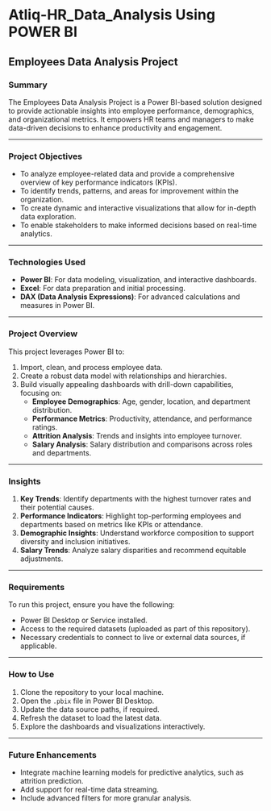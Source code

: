 # Atliq-HR_Data_Analysis Using POWER BI

## **Employees Data Analysis Project**

### **Summary**
The Employees Data Analysis Project is a Power BI-based solution designed to provide actionable insights into employee performance, demographics, and organizational metrics. It empowers HR teams and managers to make data-driven decisions to enhance productivity and engagement.

---

### **Project Objectives**
- To analyze employee-related data and provide a comprehensive overview of key performance indicators (KPIs).
- To identify trends, patterns, and areas for improvement within the organization.
- To create dynamic and interactive visualizations that allow for in-depth data exploration.
- To enable stakeholders to make informed decisions based on real-time analytics.

---

### **Technologies Used**
- **Power BI**: For data modeling, visualization, and interactive dashboards.
- **Excel**: For data preparation and initial processing.
- **DAX (Data Analysis Expressions)**: For advanced calculations and measures in Power BI.

---

### **Project Overview**
This project leverages Power BI to:
1. Import, clean, and process employee data.
2. Create a robust data model with relationships and hierarchies.
3. Build visually appealing dashboards with drill-down capabilities, focusing on:
   - **Employee Demographics**: Age, gender, location, and department distribution.
   - **Performance Metrics**: Productivity, attendance, and performance ratings.
   - **Attrition Analysis**: Trends and insights into employee turnover.
   - **Salary Analysis**: Salary distribution and comparisons across roles and departments.

---

### **Insights**
1. **Key Trends**: Identify departments with the highest turnover rates and their potential causes.
2. **Performance Indicators**: Highlight top-performing employees and departments based on metrics like KPIs or attendance.
3. **Demographic Insights**: Understand workforce composition to support diversity and inclusion initiatives.
4. **Salary Trends**: Analyze salary disparities and recommend equitable adjustments.

---

### **Requirements**
To run this project, ensure you have the following:
- Power BI Desktop or Service installed.
- Access to the required datasets (uploaded as part of this repository).
- Necessary credentials to connect to live or external data sources, if applicable.

---

### **How to Use**
1. Clone the repository to your local machine.
2. Open the `.pbix` file in Power BI Desktop.
3. Update the data source paths, if required.
4. Refresh the dataset to load the latest data.
5. Explore the dashboards and visualizations interactively.

---

### **Future Enhancements**
- Integrate machine learning models for predictive analytics, such as attrition prediction.
- Add support for real-time data streaming.
- Include advanced filters for more granular analysis.

